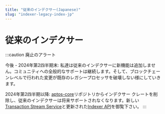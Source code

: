 ```yaml
---
title: "従来のインデクサー(Japanese)"
slug: "indexer-legacy-index-jp"
---
```


# 従来のインデクサー

:::caution 廃止のアラート

今後 - 2024年第2四半期末: 私達は従来のインデクサーに新機能は追加しません。コミュニティへの全般的なサポートは継続します。そして、ブロックチェーンレベルで行われた変更が既存のレガシープロセッサを破壊しない様にしていきます。

2024年第2四半期以降: [aptos-core](https://github.com/aptos-labs/aptos-core)リポジトリからインデクサー クレートを削除し、従来のインデクサーは将来サポートされなくなります。新しい[Transaction Stream Service](/indexer/txn-stream/)と更新された[Indexer API](/indexer/api/)を御覧下さい。
:::
